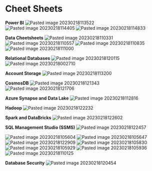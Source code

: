 # Cheet Sheets

**Power BI**
![Pasted image 20230218113522](Microservice%20Architecture/Attachments/Pasted%20image%2020230218113522.png)
![Pasted image 20230218114405](Microservice%20Architecture/Attachments/Pasted%20image%2020230218114405.png)
![Pasted image 20230218114833](Microservice%20Architecture/Attachments/Pasted%20image%2020230218114833.png)

**Data Cheetsheets**
![Pasted image 20230218110331](Microservice%20Architecture/Attachments/Pasted%20image%2020230218110331.png)
![Pasted image 20230218110557](Microservice%20Architecture/Attachments/Pasted%20image%2020230218110557.png)
![Pasted image 20230218110835](Microservice%20Architecture/Attachments/Pasted%20image%2020230218110835.png)
![Pasted image 20230218111000](Microservice%20Architecture/Attachments/Pasted%20image%2020230218111000.png)

**Relational Databases**
![Pasted image 20230218120115](Microservice%20Architecture/Attachments/Pasted%20image%2020230218120115.png)
![Pasted image 20230218002710](Microservice%20Architecture/Attachments/Pasted%20image%2020230218002710.png)

**Account Storage**
![Pasted image 20230218113200](Microservice%20Architecture/Attachments/Pasted%20image%2020230218113200.png)

**CosmosDB**
![Pasted image 20230218121343](Microservice%20Architecture/Attachments/Pasted%20image%2020230218121343.png)
![Pasted image 20230218121706](Microservice%20Architecture/Attachments/Pasted%20image%2020230218121706.png)


**Azure Synapse and Data Lake**
![Pasted image 20230218112816](Microservice%20Architecture/Attachments/Pasted%20image%2020230218112816.png)

**Hadoop**
![Pasted image 20230218122232](Microservice%20Architecture/Attachments/Pasted%20image%2020230218122232.png)

**Spark and DataBricks**
![Pasted image 20230218122602](Microservice%20Architecture/Attachments/Pasted%20image%2020230218122602.png)

**SQL Management Studio (SSMS)**
![Pasted image 20230218122457](Microservice%20Architecture/Attachments/Pasted%20image%2020230218122457.png)

![Pasted image 20230218105604](Microservice%20Architecture/Attachments/Pasted%20image%2020230218105604.png)
![Pasted image 20230218105647](Microservice%20Architecture/Attachments/Pasted%20image%2020230218105647.png)
![Pasted image 20230218122909](Microservice%20Architecture/Attachments/Pasted%20image%2020230218122909.png)
![Pasted image 20230218105830](Microservice%20Architecture/Attachments/Pasted%20image%2020230218105830.png)
![Pasted image 20230218105929](Microservice%20Architecture/Attachments/Pasted%20image%2020230218105929.png)
![Pasted image 20230218105936](Microservice%20Architecture/Attachments/Pasted%20image%2020230218105936.png)
![Pasted image 20230218110125](Microservice%20Architecture/Attachments/Pasted%20image%2020230218110125.png)

**Database Security**
![Pasted image 20230218120454](Microservice%20Architecture/Attachments/Pasted%20image%2020230218120454.png)